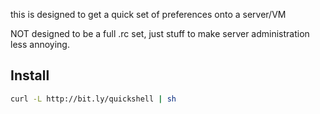 this is designed to get a quick set of preferences onto a server/VM

NOT designed to be a full .rc set, just stuff to make server administration
less annoying.

## Install

```bash
curl -L http://bit.ly/quickshell | sh
```
